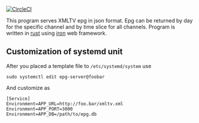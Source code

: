 [![CircleCI](https://circleci.com/bb/iptvdream/epg-server.svg?style=svg)](https://circleci.com/bb/iptvdream/epg-server)

This program serves XMLTV epg in json format. Epg can be returned by day for the specific channel and by time slice for all channels.
Program is written in [rust](https://www.rust-lang.org/) using [iron](http://ironframework.io/) web framework.

## Customization of systemd unit
After you placed a template file to `/etc/systemd/system` use 
```
sudo systemctl edit epg-server@foobar
```
And customize as
```systemd
[Service]
Environment=APP_URL=http://foo.bar/xmltv.xml
Environment=APP_PORT=3000
Environment=APP_DB=/path/to/epg.db
```
